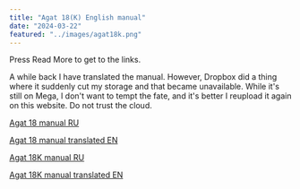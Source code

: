 ```yaml
---
title: "Agat 18(K) English manual"
date: "2024-03-22"
featured: "../images/agat18k.png"
---
```


Press Read More to get to the links. 

A while back I have translated the manual. However, Dropbox did a thing where it suddenly cut my storage and that became unavailable. While it's still on Mega, I don't want to tempt the fate, and it's better I reupload it again on this website. Do not trust the cloud.

<a href="../../agat18_orig.pdf">Agat 18 manual RU</a>

<a href="../../agat18_eng.pdf">Agat 18 manual translated EN</a>

<a href="../../agat18K_orig.pdf">Agat 18K manual RU</a>

<a href="../../agat18K_eng.pdf">Agat 18K manual translated EN</a>